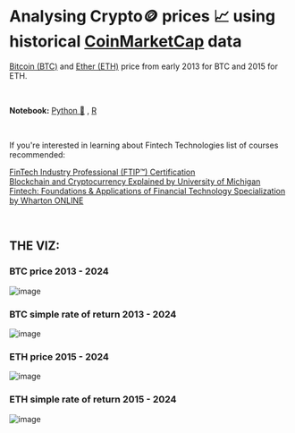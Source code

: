 # **Analysing Crypto🪙 prices 📈 using historical [CoinMarketCap](https://coinmarketcap.com/) data**
[Bitcoin (BTC)](https://coinmarketcap.com/currencies/bitcoin/) and [Ether (ETH)](https://coinmarketcap.com/currencies/ethereum/) price from early 2013 for BTC and 2015 for ETH.

<br>

**Notebook:** [Python 🐍](https://github.com/Kmohamedalie/Cryptocurrency-Finance/blob/master/R%20%20%26%20%20Python%20Code/Python%20-Cryptocurrency_Prices.ipynb) , [R](https://github.com/Kmohamedalie/Cryptocurrency-Finance/blob/master/R%20%20%26%20%20Python%20Code/R%20-%20Cryptocurrency_Prices.ipynb)

<br>

If you're interested in learning about Fintech Technologies list of courses recommended:

[FinTech Industry Professional (FTIP™) Certification](https://corporatefinanceinstitute.com/certifications/fintech-industry-professional/) <br>
[Blockchain and Cryptocurrency Explained by University of Michigan](https://www.coursera.org/learn/crypto-finance) <br>
[Fintech: Foundations & Applications of Financial Technology Specialization by Wharton ONLINE](https://www.coursera.org/specializations/wharton-fintech)

<br>

## **THE VIZ:**

### **BTC price 2013 - 2024**
![image](https://github.com/Kmohamedalie/Cryptocurrency-Finance/assets/63104472/2e0d37a9-8ea0-4e2e-8913-21c43becdda3) <br>

### **BTC simple rate of return 2013 - 2024**
![image](https://github.com/Kmohamedalie/Cryptocurrency-Finance/assets/63104472/ec9e8f72-542b-4ff8-91e6-c30acaec7b01) <br>

### **ETH price 2015 - 2024**
![image](https://github.com/Kmohamedalie/Cryptocurrency-Finance/assets/63104472/9d0a9f97-6e26-4b97-8d83-b1bbb24b787f) <br>

### **ETH simple rate of return 2015 - 2024**
![image](https://github.com/Kmohamedalie/Cryptocurrency-Finance/assets/63104472/48e29f1a-6eff-4f4d-a831-28ce469dfe90)
